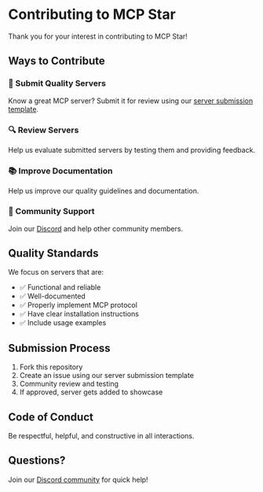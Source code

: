 # Contributing to MCP Star

Thank you for your interest in contributing to MCP Star! 

## Ways to Contribute

### 🌟 Submit Quality Servers
Know a great MCP server? Submit it for review using our [server submission template](.github/ISSUE_TEMPLATE/server-submission.md).

### 🔍 Review Servers
Help us evaluate submitted servers by testing them and providing feedback.

### 📚 Improve Documentation
Help us improve our quality guidelines and documentation.

### 💬 Community Support
Join our [Discord](https://discord.gg/EXT6TpW3) and help other community members.

## Quality Standards

We focus on servers that are:
- ✅ Functional and reliable
- ✅ Well-documented
- ✅ Properly implement MCP protocol
- ✅ Have clear installation instructions
- ✅ Include usage examples

## Submission Process

1. Fork this repository
2. Create an issue using our server submission template
3. Community review and testing
4. If approved, server gets added to showcase

## Code of Conduct

Be respectful, helpful, and constructive in all interactions.

## Questions?

Join our [Discord community](https://discord.gg/EXT6TpW3) for quick help!